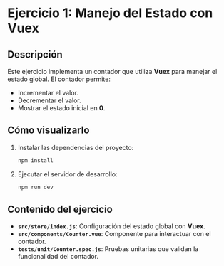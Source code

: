# Ejercicio 1: Manejo del Estado con Vuex

## Descripción
Este ejercicio implementa un contador que utiliza **Vuex** para manejar el estado global. El contador permite:

- Incrementar el valor.
- Decrementar el valor.
- Mostrar el estado inicial en **0**.

## Cómo visualizarlo
1. Instalar las dependencias del proyecto:
   ```bash
   npm install
   ```
2. Ejecutar el servidor de desarrollo:
   ```bash
   npm run dev
   ```

## Contenido del ejercicio
- **`src/store/index.js`**: Configuración del estado global con **Vuex**.
- **`src/components/Counter.vue`**: Componente para interactuar con el contador.
- **`tests/unit/Counter.spec.js`**: Pruebas unitarias que validan la funcionalidad del contador.

